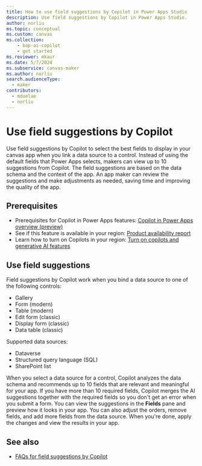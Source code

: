 ```yaml
---
title: How to use field suggestions by Copilot in Power Apps Studio
description: Use field suggestions by Copilot in Power Apps Studio.
author: norliu
ms.topic: conceptual
ms.custom: canvas
ms.collection: 
    - bap-ai-copilot
    - get started
ms.reviewer: mkaur
ms.date: 5/7/2024
ms.subservice: canvas-maker
ms.author: norliu
search.audienceType: 
  - maker
contributors:
  - mduelae
  - norliu
---
```


# Use field suggestions by Copilot

Use field suggestions by Copilot to select the best fields to display in your canvas app when you link a data source to a control. Instead of using the default fields that Power Apps selects, makers can view up to 10 suggestions from Copilot. The field suggestions are based on the data schema and the context of the app. An app maker can review the suggestions and make adjustments as needed, saving time and improving the quality of the app.

## Prerequisites

- Prerequisites for Copilot in Power Apps features: [Copilot in Power Apps overview (preview)](ai-overview.md)
- See if this feature is available in your region: [Product availability report](https://releaseplans.microsoft.com/en-US/availability-reports/?report=productgeoreport)
- Learn how to turn on Copilots in your region: [Turn on copilots and generative AI features](/power-platform/admin/geographical-availability-copilot)

## Use field suggestions

Field suggestions by Copilot work when you bind a data source to one of the following controls: 

- Gallery
- Form (modern)
- Table (modern)
- Edit form (classic)
- Display  form (classic)
- Data table (classic)

Supported data sources:

- Dataverse
- Structured query language (SQL)
- SharePoint list

When you select a data source for a control, Copilot analyzes the data schema and recommends up to 10 fields that are relevant and meaningful for your app. If you have more than 10 required fields, Copilot merges the AI suggestions together with the required fields so you don't get an error when you submit a form. You can view the suggestions in the **Fields** pane and preview how it looks in your app. You can also adjust the orders, remove fields, and add more fields from the data source. When you're done, apply the changes and view the results in your app.


## See also
- [FAQs for field suggestions by Copilot](../common/faq-field-suggestions.md)
